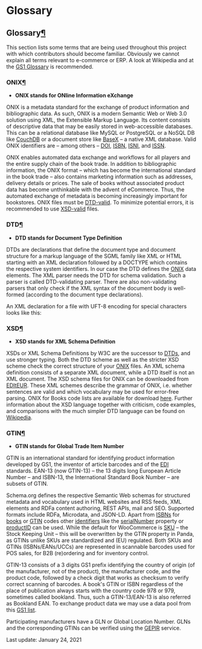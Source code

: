 # Glossary

## Glossary[¶](glossary.md#glossary) <a id="glossary"></a>

This section lists some terms that are being used throughout this project with which contributors should become familiar. Obviously we cannot explain all terms relevant to e-commerce or ERP. A look at Wikipedia and at the [GS1 Glossary](https://xchange.gs1.org/sites/glossary) is recommended.

### ONIX[¶](glossary.md#onix) <a id="onix"></a>

* **ONIX stands for ONline Information eXchange**

ONIX is a metadata standard for the exchange of product information and bibliographic data. As such, ONIX is a modern Semantic Web or Web 3.0 solution using XML, the Extensible Markup Language. Its content consists of descriptive data that may be easily stored in web-accessible databases. This can be a relational database like MySQL or PostgreSQL or a NoSQL DB like [CouchDB](https://github.com/apache/couchdb) or a document store like [BaseX](https://github.com/BaseXdb/basex) – a native XML database. Valid ONIX identifiers are – among others – [DOI](https://www.doi.org/), [ISBN](https://www.isbn-international.org/), [ISNI](https://isni.org/), and [ISSN](https://www.issn.org/).

ONIX enables automated data exchange and workflows for all players and the entire supply chain of the book trade. In addition to bibliographic information, the ONIX format – which has become the international standard in the book trade – also contains marketing information such as addresses, delivery details or prices. The sale of books without associated product data has become unthinkable with the advent of eCommerce. Thus, the automated exchange of metadata is becoming increasingly important for bookstores. ONIX files must be [DTD-valid](glossary.md#dtd). To minimize potential errors, it is recommended to use [XSD-valid](glossary.md#xsd) files.

### DTD[¶](glossary.md#dtd) <a id="dtd"></a>

* **DTD stands for Document Type Definition**

DTDs are declarations that define the document type and document structure for a markup language of the SGML family like XML or HTML starting with an XML declaration followed by a DOCTYPE which contains the respective system identifiers. In our case the DTD defines the [ONIX](glossary.md#onix) data elements. The XML parser needs the DTD for schema validation. Such a parser is called DTD-validating parser. There are also non-validating parsers that only check if the XML syntax of the document body is well-formed \(according to the document type declarations\).

An XML declaration for a file with UFT-8 encoding for special characters looks like this:

### XSD[¶](glossary.md#xsd) <a id="xsd"></a>

* **XSD stands for XML Schema Definition**

XSDs or XML Schema Definitions by W3C are the successor to [DTDs](glossary.md#dtd), and use stronger typing. Both the DTD scheme as well as the stricter XSD scheme check the correct structure of your [ONIX](glossary.md#onix) files. An XML schema definition consists of a separate XML document, while a DTD itself is not an XML document. The XSD schema files for ONIX can be downloaded from [EDItEUR](https://www.editeur.org/8/ONIX). These XML schemes describe the grammar of ONIX, i.e. whether sentences are valid and which vocabulary may be used for error-free parsing. ONIX for Books code lists are available for download [here](https://www.editeur.org/14/Code-Lists/). Further information about the XSD language together with criticism, code examples, and comparisons with the much simpler DTD language can be found on [Wikipedia](https://en.wikipedia.org/wiki/XML_Schema_%28W3C%29).

### GTIN[¶](glossary.md#gtin) <a id="gtin"></a>

* **GTIN stands for Global Trade Item Number**

GTIN is an international standard for identifying product information developed by GS1, the inventor of article barcodes and of the [EDI](https://www.gs1.org/standards/edi) standards. EAN-13 \(now GTIN-13\) – the 13 digits long European Article Number – and ISBN-13, the International Standard Book Number – are subsets of GTIN.

Schema.org defines the respective Semantic Web schemas for structured metadata and vocabulary used in HTML websites and RSS feeds, XML elements and RDFa content authoring, REST APIs, mail and SEO. Supported formats include RDFa, Microdata, and JSON-LD. Apart from [ISBNs](https://schema.org/isbn) for [books](https://schema.org/Book) or [GTIN](https://schema.org/gtin) codes other [identifiers](https://schema.org/identifier) like the [serialNumber](https://schema.org/serialNumber) property or [productID](https://schema.org/productID) can be used. While the default for WooCommerce is [SKU](https://schema.org/sku) – the Stock Keeping Unit – this will be overwritten by the GTIN property in Panda, as GTINs unlike SKUs are standardized and \(EU\) regulated. Both SKUs and GTINs \(ISBNs/EANs/UCCs\) are represented in scannable barcodes used for POS sales, for B2B \(re\)ordering and for inventory control.

GTIN-13 consists of a 3 digits GS1 prefix identifying the country of origin \(of the manufacturer, not of the product\), the manufacturer code, and the product code, followed by a check digit that works as checksum to verify correct scanning of barcodes. A book's GTIN or ISBN regardless of the place of publication always starts with the country code 978 or 979, sometimes called bookland. Thus, such a GTIN-13/EAN-13 is also referred as Bookland EAN. To exchange product data we may use a data pool from this [GS1 list](https://www.gs1.org/services/gdsn/certified-data-pools-list).

Participating manufacturers have a GLN or Global Location Number. GLNs and the corresponding GTINs can be verified using the [GEPIR](https://gepir.gs1.org/) service.

 Last update: January 24, 2021

